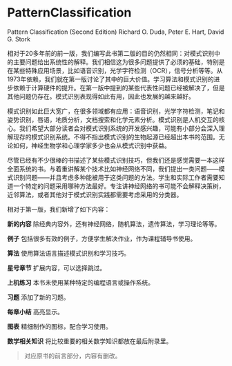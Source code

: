 # PatternClassification

Pattern Classification (Second Edition) Richard O. Duda, Peter E. Hart, David G. Stork

相对于20多年前的前一版，我们编写此书第二版的目的仍然相同：对模式识别中的主要问题给出系统性的解释。我们相信这为很多问题提供了必须的基础，特别是在某些特殊应用场景，比如语音识别，光学字符检测（OCR），信号分析等等。从1973年依赖，我们就在第一版讨论了其中的巨大价值。学习算法和模式识别的进步依赖于计算硬件的提升。在第一版中提到的某些代表性问题已经被解决了，但是其他问题仍存在。模式识别表现得如此有用，因此也发展的越来越好。

模式识别如此巨大宽广，在很多领域都有应用：语音识别，光学字符检测，笔记和姿势识别，唇语，地质分析，文档搜索和化学元素分析。模式识别是人机交互的核心。我们希望大部分读者会对模式识别系统的开发感兴趣，可能有小部分会深入理解现存的模式识别系统。不得不指出模式识别的生物起源已经超出本书的范围。无论如何，神经生物学和心理学家多少也会从模式识别中获益。

尽管已经有不少很棒的书描述了某些模式识别技巧，但我们还是感觉需要一本这样全面系统的书。与着重讲解某个技术比如神经网络不同，我们提出一类问题——模式识别问题——并且考虑多种能被用于这类问题的方法。学生和实际工作者需要知道一个特定的问题采用哪种方法最好。专注讲神经网络的书可能不会解释决策树，近邻算法，或者其他对于模式识别实践都需要考虑采用的分类器。

相对于第一版，我们新增了如下内容：

**新的内容**
除经典内容外，还有神经网络，随机算法，遗传算法，学习理论等等。

**例子**
包括很多有效的例子，方便学生解决作业，作为课程辅导书使用。

**算法**
使用算法语言描述模式识别和学习技巧。

**星号章节**
扩展内容，可以选择跳过。

**上机练习**
本书未使用某种特定的编程语言或操作系统。

**习题**
添加了新的习题。

**每章小结**
高亮显示。

**图表**
精细制作的图标，配合学习使用。

**数学相关知识**
将比较重要的相关数学知识都放在最后附录里。

> 对应原书的前言部分，内容有删改。